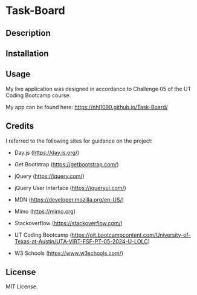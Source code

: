 # Task-Board

## Description

## Installation

## Usage

My live application was designed in accordance to Challenge 05 of the UT Coding Bootcamp course.

My app can be found here: https://nhl1090.github.io/Task-Board/

## Credits

I referred to the following sites for guidance on the project:

- Day.js (https://day.js.org/)

- Get Bootstrap (https://getbootstrap.com/)

- jQuery (https://jquery.com/)

- jQuery User Interface (https://jqueryui.com/)

- MDN (https://developer.mozilla.org/en-US/)

- Mimo (https://mimo.org)

- Stackoverflow (https://stackoverflow.com/)

- UT Coding Bootcamp (https://git.bootcampcontent.com/University-of-Texas-at-Austin/UTA-VIRT-FSF-PT-05-2024-U-LOLC)

- W3 Schools (https://www.w3schools.com/)

## License
MIT License.